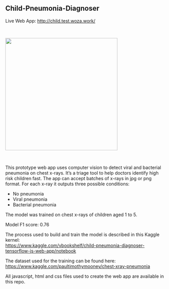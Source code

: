 
## Child-Pneumonia-Diagnoser

Live Web App: http://child.test.woza.work/

<br>

<img src="http://child.test.woza.work/assets/app_pic.png" width="350"></img>

<br>

This prototype web app uses computer vision to detect viral and bacterial pneumonia on chest x-rays. It’s a triage tool to help doctors identify high risk children fast. The app can accept batches of x-rays in jpg or png format. For each x-ray it outputs three possible conditions:
- No pneumonia
- Viral pneumonia
- Bacterial pneumonia


The model was trained on chest x-rays of children aged 1 to 5. 

Model F1 score: 0.76

The process used to build and train the model is described in this Kaggle kernel:<br>
https://www.kaggle.com/vbookshelf/child-pneumonia-diagnoser-tensorflow-js-web-app/notebook

The dataset used for the training can be found here:<br>
https://www.kaggle.com/paultimothymooney/chest-xray-pneumonia

All javascript, html and css files used to create the web app are available in this repo.



